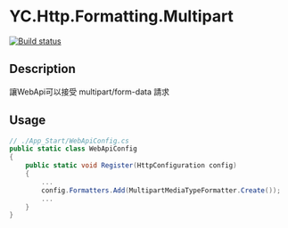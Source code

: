 # YC.Http.Formatting.Multipart
[![Build status](https://ci.appveyor.com/api/projects/status/1298r6h1xs5yal1v?svg=true)](https://ci.appveyor.com/project/ychsu/yc-http-formatting-multipart)

## Description
讓WebApi可以接受 multipart/form-data 請求

## Usage
``` csharp
// ./App_Start/WebApiConfig.cs
public static class WebApiConfig
{
    public static void Register(HttpConfiguration config)
    {
        ...
        config.Formatters.Add(MultipartMediaTypeFormatter.Create());
        ...
    }
}
```
